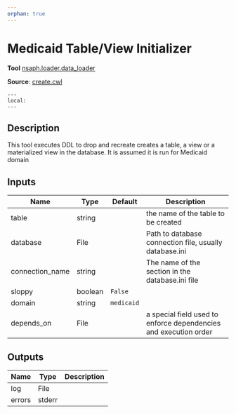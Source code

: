 ```yaml
---
orphan: true
---
```

# Medicaid Table/View Initializer
**Tool** 	[nsaph.loader.data_loader](../../../platform/doc/members/data_loader)

**Source**: [create.cwl](../members/create_cwl.md)

```{contents}
---
local:
---
```

## Description
This tool executes DDL to drop and recreate
creates a table, a view or a materialized view in the database.
It is assumed it is run for Medicaid domain


## Inputs

| Name            | Type    | Default    | Description                                                      |
|-----------------|---------|------------|------------------------------------------------------------------|
| table           | string  |            | the name of the table to be created                              |
| database        | File    |            | Path to database connection file, usually database.ini           |
| connection_name | string  |            | The name of the section in the database.ini file                 |
| sloppy          | boolean | `False`    |                                                                  |
| domain          | string  | `medicaid` |                                                                  |
| depends_on      | File    |            | a special field used to enforce dependencies and execution order |

## Outputs

| Name   | Type   | Description |
|--------|--------|-------------|
| log    | File   |             |
| errors | stderr |             |
